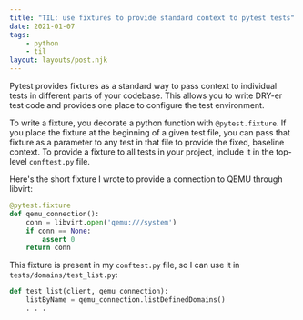 ```yaml
---
title: "TIL: use fixtures to provide standard context to pytest tests"
date: 2021-01-07
tags:
    - python
    - til
layout: layouts/post.njk
---
```


Pytest provides fixtures as a standard way to pass context to individual tests in different parts of your codebase. This allows you to write DRY-er test code and provides one place to configure the test environment.

To write a fixture, you decorate a python function with `@pytest.fixture`. If you place the fixture at the beginning of a given test file, you can pass that fixture as a parameter to any test in that file to provide the fixed, baseline context. To provide a fixture to all tests in your project, include it in the top-level `conftest.py` file.

Here's the short fixture I wrote to provide a connection to QEMU through libvirt:

``` python
@pytest.fixture
def qemu_connection():
    conn = libvirt.open('qemu:///system')
    if conn == None:
        assert 0
    return conn
```

This fixture is present in my `conftest.py` file, so I can use it in `tests/domains/test_list.py`:

``` python
def test_list(client, qemu_connection):
    listByName = qemu_connection.listDefinedDomains()
    . . .
```
